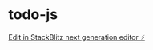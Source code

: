 # todo-js

[Edit in StackBlitz next generation editor ⚡️](https://stackblitz.com/~/github.com/ku-ryu/todo-js)